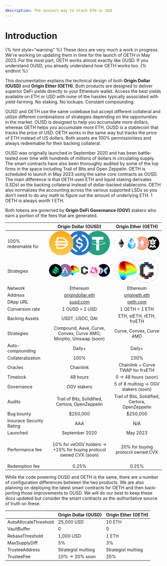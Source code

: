 ```yaml
---
description: The easiest way to stack ETH or USD
---
```


# Introduction

{% hint style="warning" %}
These docs are very much a work in progress. We're working on updating them in time for the launch of OETH in May 2023. For the most part, OETH works almost exactly like OUSD. If you understand OUSD, you already understand how OETH works too.
{% endhint %}

This documentation explains the technical design of both **Origin Dollar (OUSD)** and **Origin Ether (OETH)**. Both products are designed to deliver superior DeFi yields directly to your Ethereum wallet. Access the best yields available on ETH or USD with none of the hassles typically associated with yield-farming. No staking. No lockups. Constant compounding.

OUSD and OETH use the same codebase but accept different collateral and utilize different combinations of strategies depending on the opportunities in the market. OUSD is designed to help you accumulate more dollars, whereas OETH helps you accumulate more ETH. OUSD is a stablecoin that tracks the price of USD. OETH works in the same way but tracks the price of ETH instead of US dollars. Both assets are 100% permissionless and always redeemable for their backing collateral.

OUSD was originally launched in September 2020 and has been battle-tested over time with hundreds of millions of dollars in circulating supply. The smart contracts have also been thoroughly audited by some of the top firms in the space including Trail of Bits and Open Zeppelin. OETH is scheduled to launch in May 2023 using the same core contracts as OUSD. The main difference is that OETH uses ETH and liquid staking derivates (LSDs) as the backing collateral instead of dollar-backed stablecoins. OETH also normalizes the accounting across the various supported LSDs so you don't need to do any math to figure out the amount of underlying ETH. 1 OETH is always worth 1 ETH.

Both tokens are governed by **Origin DeFi Governance (OGV)** stakers who earn a portion of the fees that are generated.

|                          |                              Origin Dollar (OUSD)                              |                          Origin Ether (OETH)                          |
| ------------------------ | :----------------------------------------------------------------------------: | :-------------------------------------------------------------------: |
| 100% redeemable for      |       <img src=".gitbook/assets/image (19).png" alt="" data-size="line">       | <img src=".gitbook/assets/image (1) (1).png" alt="" data-size="line"> |
| Strategies               |      <img src=".gitbook/assets/image (2) (2).png" alt="" data-size="line">     |     <img src=".gitbook/assets/image.png" alt="" data-size="line">     |
| Network                  |                                    Ethereum                                    |                                Ethereum                               |
| Address                  |       [origindollar.eth](https://etherscan.com/address/origindollar.eth)       |      [origineth.eth](https://etherscan.io/address/origineth.eth)      |
| DApp URL                 |                        [ousd.com](https://www.ousd.com)                        |                    [oeth.com](https://www.oeth.com)                   |
| Conversion rate          |                                 1 OUSD = 1 USD                                 |                             1 OETH = 1 ETH                            |
| Backing Assets           |                                 USDT, USDC, DAI                                |                        ETH, stETH, rETH, frxETH                       |
| Strategies               |        Compound, Aave, Curve, Convex, Curve AMO, Morpho, Uniswap (soon)        |                        Curve, Convex, Curve AMO                       |
| Auto-compounding         |                                     Daily+                                     |                                 Daily+                                |
| Collateralization        |                                      100%                                      |                                  100%                                 |
| Oracles                  |                                    Chainlink                                   |                   Chainlink + Curve TWAP for frxETH                   |
| Timelock                 |                                    48 hours                                    |                          0 -> 48 hours (soon)                         |
| Governance               |                                   OGV stakers                                  |                 5 of 8 multisig -> OGV stakers (soon)                 |
| Audits                   |                Trail of Bits, Solidified, Certora, OpenZeppelin                |            Trail of Bits, Solidified, Certora, OpenZeppelin           |
| Bug bounty               |                                    $250,000                                    |                                $250,000                               |
| Insurace Security Rating |                                       AAA                                      |                                  N/A                                  |
| Launched                 |                                 September 2020                                 |                                May 2023                               |
| Performance fee          | <p>10% for veOGV holders -> <br> +10% for buying protocol owned CVX (soon)</p> |                   20% for buying protocol owned CVX                   |
| Redemption fee           |                                      0.25%                                     |                                 0.25%                                 |

While the code powering OUSD and OETH is the same, there are a number of configuration differences between the two products. We are also planning on deploying the latest smart contracts for OETH and then back-porting those improvements to OUSD.  We will do our best to keep these docs updated but consider the smart contracts as the authoritative source of truth on these.

|                       | Origin Dollar (OUSD) | Origin Ether (OETH) |
| --------------------- | -------------------- | ------------------- |
| AutoAllocateThreshold | 25,000 USD           | 10 ETH              |
| VaultBuffer           | 0                    | 0                   |
| RebaseThreshold       | 1,000 USD            | 1 ETH               |
| MaxSupplyDiff         | 5%                   | 3%                  |
| TrusteeAddress        | Strategist multisig  | Strategist multisig |
| TrusteeFee            | 10% -> 20% soon      | 20%                 |

